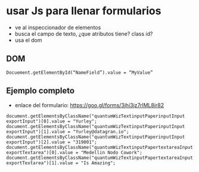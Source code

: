 # usar Js para llenar formularios

* ve al inspeccionador de elementos
* busca el campo de texto, ¿que atributos tiene? class id?
* usa el dom

## DOM 

`Docuement.getElementById(“NameField”).value = “MyValue”`


## Ejemplo completo
* enlace del formulario: https://goo.gl/forms/3jhi3jz7rlML8ir82



```
document.getElementsByClassName("quantumWizTextinputPaperinputInput exportInput")[0].value = "Yurley"; document.getElementsByClassName("quantumWizTextinputPaperinputInput exportInput")[1].value = "Yurley@datagran.io"; document.getElementsByClassName("quantumWizTextinputPaperinputInput exportInput")[2].value = "319001"; document.getElementsByClassName("quantumWizTextinputPapertextareaInput exportTextarea")[0].value = "Medellin Nodo Cowork"; document.getElementsByClassName("quantumWizTextinputPapertextareaInput exportTextarea")[1].value = "Is Amazing";
```
